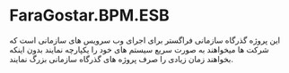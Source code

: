 # FaraGostar.BPM.ESB
این پروژه گذرگاه سازمانی فراگستر برای اجرای وب سرویس های سازمانی است که شرکت ها میخواهند به صورت سریع سیستم های خود را یکپارچه نمایند بدون اینکه بخواهند زمان زیادی را صرف پروژه های گذرگاه سازمانی بزرگ نمایند.
